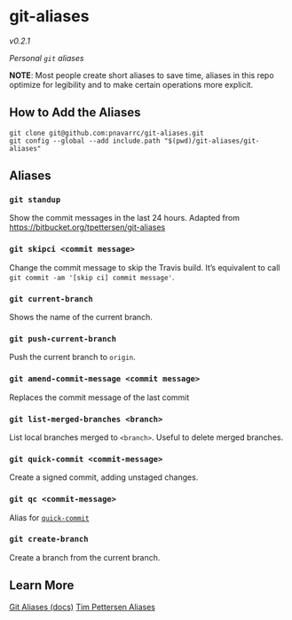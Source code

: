 # git-aliases

_v0.2.1_

_Personal `git` aliases_

**NOTE**: Most people create short aliases to save time, aliases in this repo optimize for legibility and to make certain operations more explicit.

## How to Add the Aliases

```
git clone git@github.com:pnavarrc/git-aliases.git
git config --global --add include.path "$(pwd)/git-aliases/git-aliases"
```

## Aliases

### `git standup`

Show the commit messages in the last 24 hours. Adapted from https://bitbucket.org/tpettersen/git-aliases

### `git skipci <commit message>`

Change the commit message to skip the Travis build. It’s equivalent to call `git commit -am '[skip ci] commit message'`.

### `git current-branch`

Shows the name of the current branch.

### `git push-current-branch`

Push the current branch to `origin`.

### `git amend-commit-message <commit message>`

Replaces the commit message of the last commit

### `git list-merged-branches <branch>`

List local branches merged to `<branch>`. Useful to delete merged branches.

### `git quick-commit <commit-message>`

Create a signed commit, adding unstaged changes.

### `git qc <commit-message>`

Alias for [`quick-commit`](#git-quick-commit-commit-message)

### `git create-branch`

Create a branch from the current branch.

## Learn More

[Git Aliases (docs)](https://git-scm.com/book/en/v2/Git-Basics-Git-Aliases)
[Tim Pettersen Aliases](https://bitbucket.org/tpettersen/git-aliases)
